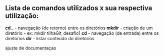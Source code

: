## Lista de comandos utilizados x sua respectiva utilização:
**cd..** - navegação (de retorno) entre os diretórios
**mkdir** - criação de um diretório - ex: mkdir tilhaGit_desafio1
**cd** - navegação (de entrada) entre os diretórios
**dir** - listar conteúdo do diretórios

ajuste de documentaçao

